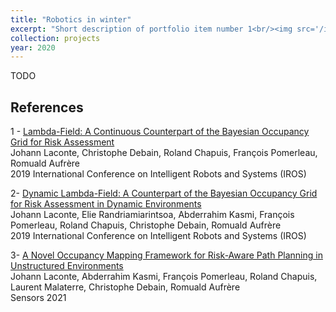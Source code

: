 ```yaml
---
title: "Robotics in winter"
excerpt: "Short description of portfolio item number 1<br/><img src='/images/projects/snow/preview.jpg'>"
collection: projects
year: 2020
---
```


TODO

References
------
1 - [Lambda-Field: A Continuous Counterpart of the Bayesian Occupancy Grid for Risk Assessment](https://scholar.google.fr/citations?view_op=view_citation&hl=en&user=cVFALvkAAAAJ&citation_for_view=cVFALvkAAAAJ:d1gkVwhDpl0C)\
Johann Laconte, Christophe Debain, Roland Chapuis, François Pomerleau, Romuald Aufrère\
2019 International Conference on Intelligent Robots and Systems (IROS)

2- [Dynamic Lambda-Field: A Counterpart of the Bayesian Occupancy Grid for Risk Assessment in Dynamic Environments](https://scholar.google.fr/citations?view_op=view_citation&hl=en&user=cVFALvkAAAAJ&citation_for_view=cVFALvkAAAAJ:Y0pCki6q_DkC)\
Johann Laconte, Elie Randriamiarintsoa, Abderrahim Kasmi, François Pomerleau, Roland Chapuis, Christophe Debain, Romuald Aufrère\
2019 International Conference on Intelligent Robots and Systems (IROS)

3- [A Novel Occupancy Mapping Framework for Risk-Aware Path Planning in Unstructured Environments](https://scholar.google.fr/citations?view_op=view_citation&hl=en&user=cVFALvkAAAAJ&citation_for_view=cVFALvkAAAAJ:YsMSGLbcyi4C)\
Johann Laconte, Abderrahim Kasmi, François Pomerleau, Roland Chapuis, Laurent Malaterre, Christophe Debain, Romuald Aufrère\
Sensors 2021


